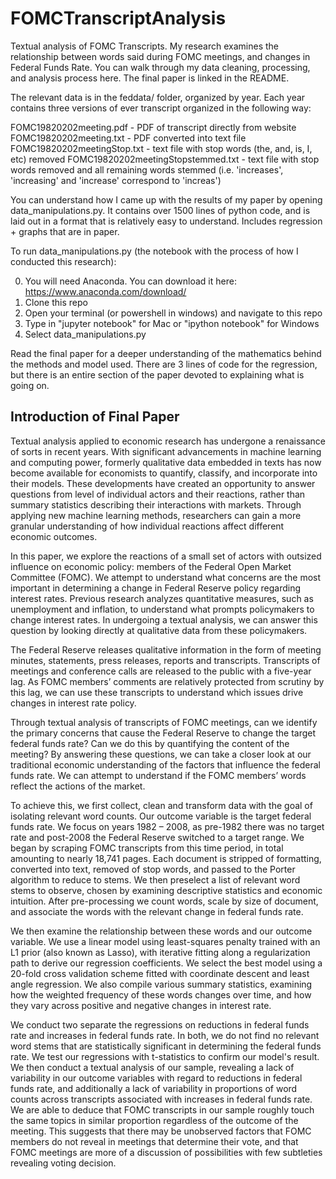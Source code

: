 # FOMCTranscriptAnalysis
Textual analysis of FOMC Transcripts. My research examines the relationship between words said during FOMC meetings, and changes in Federal Funds Rate. You can walk through my data cleaning, processing, and analysis process here. The final paper is linked in the README.

The relevant data is in the feddata/ folder, organized by year. Each year contains three versions of ever transcript organized in the following way:

FOMC19820202meeting.pdf - PDF of transcript directly from website
FOMC19820202meeting.txt - PDF converted into text file
FOMC19820202meetingStop.txt - text file with stop words (the, and, is, I, etc) removed
FOMC19820202meetingStopstemmed.txt - text file with stop words removed and all remaining words stemmed (i.e. 'increases', 'increasing' and 'increase' correspond to 'increas')

You can understand how I came up with the results of my paper by opening data_manipulations.py. It contains over 1500 lines of python code, and is laid out in a format that is relatively easy to understand. Includes regression + graphs that are in paper.

To run data_manipulations.py (the notebook with the process of how I conducted this research):

0) You will need Anaconda. You can download it here: https://www.anaconda.com/download/
1) Clone this repo
1) Open your terminal (or powershell in windows) and navigate to this repo
2) Type in "jupyter notebook" for Mac or "ipython notebook" for Windows
3) Select data_manipulations.py

Read the final paper for a deeper understanding of the mathematics behind the methods and model used. There are 3 lines of code for the regression, but there is an entire section of the paper devoted to explaining what is going on.

## Introduction of Final Paper

Textual analysis applied to economic research has undergone a renaissance of sorts in recent years. With significant advancements in machine learning and computing power, formerly qualitative data embedded in texts has now become available for economists to quantify, classify, and incorporate into their models. These developments have created an opportunity to answer questions from level of individual actors and their reactions, rather than summary statistics describing their interactions with markets. Through applying new machine learning methods, researchers can gain a more granular understanding of how individual reactions affect different economic outcomes.

In this paper, we explore the reactions of a small set of actors with outsized influence on economic policy: members of the Federal Open Market Committee (FOMC). We attempt to understand what concerns are the most important in determining a change in Federal Reserve policy regarding interest rates. Previous research analyzes quantitative measures, such as unemployment and inflation, to understand what prompts policymakers to change interest rates. In undergoing a textual analysis, we can answer this question by looking directly at qualitative data from these policymakers.

The Federal Reserve releases qualitative information in the form of meeting minutes, statements, press releases, reports and transcripts. Transcripts of meetings and conference calls are released to the public with a five-year lag. As FOMC members’ comments are relatively protected from scrutiny by this lag, we can use these transcripts to understand which issues drive changes in interest rate policy.

Through textual analysis of transcripts of FOMC meetings, can we identify the primary concerns that cause the Federal Reserve to change the target federal funds rate? Can we do this by quantifying the content of the meeting? By answering these questions, we can take a closer look at our traditional economic understanding of the factors that influence the federal funds rate. We can attempt to understand if the FOMC members’ words reflect the actions of the market.

To achieve this, we first collect, clean and transform data with the goal of isolating relevant word counts. Our outcome variable is the target federal funds rate. We focus on years 1982 – 2008, as pre-1982 there was no target rate and post-2008 the Federal Reserve switched to a target range. We began by scraping FOMC transcripts from this time period, in total amounting to nearly 18,741 pages. Each document is stripped of formatting, converted into text, removed of stop words, and passed to the Porter algorithm to reduce to stems. We then preselect a list of relevant word stems to observe, chosen by examining descriptive statistics and economic intuition. After pre-processing we count words, scale by size of document, and associate the words with the relevant change in federal funds rate.

We then examine the relationship between these words and our outcome variable. We use a linear model using least-squares penalty trained with an L1 prior (also known as Lasso), with iterative fitting along a regularization path to derive our regression coefficients. We select the best model using a 20-fold cross validation scheme fitted with coordinate descent and least angle regression. We also compile various summary statistics, examining how the weighted frequency of these words changes over time, and how they vary across positive and negative changes in interest rate.

We conduct two separate the regressions on reductions in federal funds rate and increases in federal funds rate. In both, we do not find no relevant word stems that are statistically significant in determining the federal funds rate. We test our regressions with t-statistics to confirm our model's result. We then conduct a textual analysis of our sample, revealing a lack of variability in our outcome variables with regard to reductions in federal funds rate, and additionally a lack of variability in proportions of word counts across transcripts associated with increases in federal funds rate. We are able to deduce that FOMC transcripts in our sample roughly touch the same topics in similar proportion regardless of the outcome of the meeting. This suggests that there may be unobserved factors that FOMC members do not reveal in meetings that determine their vote, and that FOMC meetings are more of a discussion of possibilities with few subtleties revealing voting decision.
